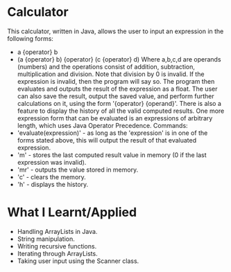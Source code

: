 # Calculator
This calculator, written in Java, allows the user to input an expression in the following forms:
* a {operator} b
* (a {operator} b) {operator} (c {operator} d)
Where a,b,c,d are operands (numbers) and the operations consist of addition, subtraction, multiplication and division.
Note that division by 0 is invalid. If the expression is invalid, then the program will say so.
The program then evaluates and outputs the result of the expression as a float.
The user can also save the result, output the saved value, and perform further calculations on it, using the form '{operator} {operand}'.
There is also a feature to display the history of all the valid computed results.
One more expression form that can be evaluated is an expressions of arbitrary length, which uses Java Operator Precedence.
Commands:
* 'evaluate(expression)' - as long as the 'expression' is in one of the forms stated above, this will output the result of that evaluated expression.
* 'm' - stores the last computed result value in memory (0 if the last expression was invalid).
* 'mr' - outputs the value stored in memory.
* 'c' - clears the memory.
* 'h' - displays the history.

# What I Learnt/Applied
* Handling ArrayLists in Java.
* String manipulation.
* Writing recursive functions.
* Iterating through ArrayLists.
* Taking user input using the Scanner class.
